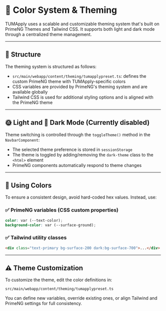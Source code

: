 # 🎨 Color System & Theming

TUMApply uses a scalable and customizable theming system that's built on PrimeNG Themes and Tailwind CSS. It supports
both light and dark mode through a centralized theme management.

---

## 🧱 Structure

The theming system is structured as follows:

- `src/main/webapp/content/theming/tumapplypreset.ts`: defines the custom PrimeNG theme with TUMApply-specific colors
- CSS variables are provided by PrimeNG's theming system and are available globally
- Tailwind CSS is used for additional styling options and is aligned with the PrimeNG theme

---

## 🌞 Light and 🌚 Dark Mode (Currently disabled)

Theme switching is controlled through the `toggleTheme()` method in the `NavbarComponent`:

- The selected theme preference is stored in `sessionStorage`
- The theme is toggled by adding/removing the `dark-theme` class to the `<html>` element
- PrimeNG components automatically respond to theme changes

---

## 🎨 Using Colors

To ensure a consistent design, avoid hard-coded hex values. Instead, use:

### ✅ PrimeNG variables (CSS custom properties)

```scss
color: var (--text-color);
background-color: var (--surface-ground);
```

### ✅ Tailwind utility classes

```html
<div class="text-primary bg-surface-200 dark:bg-surface-700">...</div>
```

---

## ⚠️ Theme Customization

To customize the theme, edit the color definitions in:

```
src/main/webapp/content/theming/tumapplypreset.ts
```

You can define new variables, override existing ones, or align Tailwind and PrimeNG settings for full consistency.

```

```
